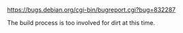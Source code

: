 https://bugs.debian.org/cgi-bin/bugreport.cgi?bug=832287

The build process is too involved for dirt at this time.
